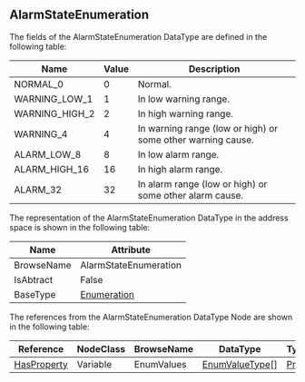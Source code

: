 <!-- datatype -->
## AlarmStateEnumeration
<!-- end of description -->
The fields of the AlarmStateEnumeration DataType are defined in the following table:  

|Name|Value| Description|
|---|---|---|
|NORMAL_0|0|Normal.|
|WARNING_LOW_1|1|In low warning range.|
|WARNING_HIGH_2|2|In high warning range.|
|WARNING_4|4|In warning range (low or high) or some other warning cause.|
|ALARM_LOW_8|8|In low alarm range.|
|ALARM_HIGH_16|16|In high alarm range.|
|ALARM_32|32|In alarm range (low or high) or some other alarm cause.|

The representation of the AlarmStateEnumeration DataType in the address space is shown in the following table:  

|Name|Attribute|
|---|---|
|BrowseName|AlarmStateEnumeration|
|IsAbtract|False|
|BaseType|[Enumeration](../../../Core/Part3/DataTypes/Enumeration/readme.md)|

The references from the AlarmStateEnumeration DataType Node are shown in the following table:  

|Reference|NodeClass|BrowseName|DataType|TypeDefinition|ModellingRule|
|---|---|---|---|---|---|
|[HasProperty](../../../Core/Part3/ReferenceTypes/HasProperty/readme.md)|Variable|EnumValues|[EnumValueType](../../../Core/Part3/DataTypes/EnumValueType/readme.md)[]|[PropertyType](../../../Core/Part5/VariableTypes/PropertyType/readme.md)|[Mandatory](../../../Core/Objects/Mandatory/readme.md)|

